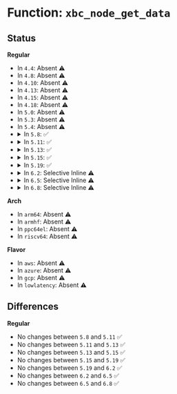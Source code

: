# Function: <code>xbc_node_get_data</code>

## Status
<b>Regular</b>
<ul>
<li>
In <code>4.4</code>: Absent ⚠️
</li>
<li>
In <code>4.8</code>: Absent ⚠️
</li>
<li>
In <code>4.10</code>: Absent ⚠️
</li>
<li>
In <code>4.13</code>: Absent ⚠️
</li>
<li>
In <code>4.15</code>: Absent ⚠️
</li>
<li>
In <code>4.18</code>: Absent ⚠️
</li>
<li>
In <code>5.0</code>: Absent ⚠️
</li>
<li>
In <code>5.3</code>: Absent ⚠️
</li>
<li>
In <code>5.4</code>: Absent ⚠️
</li>
<li>
<details>
<summary>In <code>5.8</code>: ✅</summary>

```c
const char *xbc_node_get_data(struct xbc_node *node);
```

**Collision:** Unique Global

**Inline:** No

**Transformation:** False

**Instances:**

```
In lib/bootconfig.c (ffffffff82d09c53)
Location: lib/bootconfig.c:115
Inline: False
Direct callers:
  - init/main.c:xbc_snprint_cmdline
  - kernel/trace/trace_boot.c:trace_boot_init_instances
  - kernel/trace/trace_boot.c:trace_boot_set_ftrace_filter
  - kernel/trace/trace_boot.c:trace_boot_set_ftrace_filter
  - kernel/trace/trace_boot.c:trace_boot_init_one_event
  - kernel/trace/trace_boot.c:trace_boot_init_one_event
  - kernel/trace/trace_boot.c:trace_boot_init_one_event
  - kernel/trace/trace_boot.c:trace_boot_add_synth_event
  - kernel/trace/trace_boot.c:trace_boot_add_kprobe_event
  - kernel/trace/trace_boot.c:trace_boot_enable_events
  - kernel/trace/trace_boot.c:trace_boot_set_instance_options
  - fs/proc/bootconfig.c:copy_xbc_key_value_list
  - lib/bootconfig.c:xbc_verify_tree
  - lib/bootconfig.c:xbc_verify_tree
  - lib/bootconfig.c:xbc_verify_tree
  - lib/bootconfig.c:xbc_verify_tree
  - lib/bootconfig.c:xbc_verify_tree
  - lib/bootconfig.c:xbc_verify_tree
  - lib/bootconfig.c:find_match_node
  - lib/bootconfig.c:xbc_node_match_prefix
  - lib/bootconfig.c:xbc_debug_dump
  - lib/bootconfig.c:xbc_node_compose_key_after
  - lib/bootconfig.c:xbc_node_find_next_key_value
  - lib/bootconfig.c:xbc_node_find_value
```
**Symbols:**

```
ffffffff82d09c53-ffffffff82d09c78: xbc_node_get_data (STB_GLOBAL)
```
</details>
</li>
<li>
<details>
<summary>In <code>5.11</code>: ✅</summary>

```c
const char *xbc_node_get_data(struct xbc_node *node);
```

**Collision:** Unique Global

**Inline:** No

**Transformation:** False

**Instances:**

```
In lib/bootconfig.c (ffffffff82ff7213)
Location: lib/bootconfig.c:115
Inline: False
Direct callers:
  - init/main.c:xbc_snprint_cmdline
  - kernel/trace/trace_boot.c:trace_boot_init_instances
  - kernel/trace/trace_boot.c:trace_boot_set_ftrace_filter
  - kernel/trace/trace_boot.c:trace_boot_set_ftrace_filter
  - kernel/trace/trace_boot.c:trace_boot_init_one_event
  - kernel/trace/trace_boot.c:trace_boot_init_one_event
  - kernel/trace/trace_boot.c:trace_boot_init_one_event
  - kernel/trace/trace_boot.c:trace_boot_add_synth_event
  - kernel/trace/trace_boot.c:trace_boot_add_kprobe_event
  - kernel/trace/trace_boot.c:trace_boot_enable_events
  - kernel/trace/trace_boot.c:trace_boot_set_instance_options
  - fs/proc/bootconfig.c:copy_xbc_key_value_list
  - lib/bootconfig.c:xbc_verify_tree
  - lib/bootconfig.c:xbc_verify_tree
  - lib/bootconfig.c:xbc_verify_tree
  - lib/bootconfig.c:xbc_verify_tree
  - lib/bootconfig.c:xbc_verify_tree
  - lib/bootconfig.c:xbc_verify_tree
  - lib/bootconfig.c:find_match_node
  - lib/bootconfig.c:xbc_node_match_prefix
  - lib/bootconfig.c:xbc_debug_dump
  - lib/bootconfig.c:xbc_node_compose_key_after
  - lib/bootconfig.c:xbc_node_find_next_key_value
  - lib/bootconfig.c:xbc_node_find_value
```
**Symbols:**

```
ffffffff82ff7213-ffffffff82ff7238: xbc_node_get_data (STB_GLOBAL)
```
</details>
</li>
<li>
<details>
<summary>In <code>5.13</code>: ✅</summary>

```c
const char *xbc_node_get_data(struct xbc_node *node);
```

**Collision:** Unique Global

**Inline:** No

**Transformation:** False

**Instances:**

```
In lib/bootconfig.c (ffffffff83201ef8)
Location: lib/bootconfig.c:115
Inline: False
Direct callers:
  - init/main.c:xbc_snprint_cmdline
  - kernel/trace/trace_boot.c:trace_boot_init
  - kernel/trace/trace_boot.c:trace_boot_set_ftrace_filter
  - kernel/trace/trace_boot.c:trace_boot_set_ftrace_filter
  - kernel/trace/trace_boot.c:trace_boot_init_one_event
  - kernel/trace/trace_boot.c:trace_boot_init_one_event
  - kernel/trace/trace_boot.c:trace_boot_init_one_event
  - kernel/trace/trace_boot.c:trace_boot_add_synth_event
  - kernel/trace/trace_boot.c:trace_boot_add_kprobe_event
  - kernel/trace/trace_boot.c:trace_boot_enable_events
  - kernel/trace/trace_boot.c:trace_boot_set_instance_options
  - fs/proc/bootconfig.c:copy_xbc_key_value_list
  - lib/bootconfig.c:xbc_verify_tree
  - lib/bootconfig.c:xbc_verify_tree
  - lib/bootconfig.c:xbc_verify_tree
  - lib/bootconfig.c:xbc_verify_tree
  - lib/bootconfig.c:xbc_verify_tree
  - lib/bootconfig.c:xbc_verify_tree
  - lib/bootconfig.c:find_match_node
  - lib/bootconfig.c:xbc_debug_dump
  - lib/bootconfig.c:xbc_node_compose_key_after
  - lib/bootconfig.c:xbc_node_find_next_key_value
  - lib/bootconfig.c:xbc_node_find_value
  - lib/bootconfig.c:xbc_node_find_child
```
**Symbols:**

```
ffffffff83201ef8-ffffffff83201f1d: xbc_node_get_data (STB_GLOBAL)
```
</details>
</li>
<li>
<details>
<summary>In <code>5.15</code>: ✅</summary>

```c
const char *xbc_node_get_data(struct xbc_node *node);
```

**Collision:** Unique Global

**Inline:** No

**Transformation:** False

**Instances:**

```
In lib/bootconfig.c (ffffffff832e9678)
Location: lib/bootconfig.c:115
Inline: False
Direct callers:
  - init/main.c:xbc_snprint_cmdline
  - kernel/trace/trace_boot.c:trace_boot_init
  - kernel/trace/trace_boot.c:trace_boot_init_one_instance
  - kernel/trace/trace_boot.c:trace_boot_init_one_instance
  - kernel/trace/trace_boot.c:trace_boot_init_one_instance
  - kernel/trace/trace_boot.c:trace_boot_set_ftrace_filter
  - kernel/trace/trace_boot.c:trace_boot_set_ftrace_filter
  - kernel/trace/trace_boot.c:trace_boot_init_one_event
  - kernel/trace/trace_boot.c:trace_boot_init_one_event
  - kernel/trace/trace_boot.c:trace_boot_init_one_event
  - kernel/trace/trace_boot.c:trace_boot_init_one_event
  - kernel/trace/trace_boot.c:trace_boot_hist_add_handlers
  - kernel/trace/trace_boot.c:trace_boot_hist_add_handlers
  - kernel/trace/trace_boot.c:trace_boot_hist_add_one_handler
  - kernel/trace/trace_boot.c:trace_boot_hist_add_one_handler
  - kernel/trace/trace_boot.c:trace_boot_hist_add_one_handler
  - kernel/trace/trace_boot.c:trace_boot_hist_add_one_handler
  - kernel/trace/trace_boot.c:trace_boot_hist_add_one_handler
  - kernel/trace/trace_boot.c:trace_boot_hist_add_one_handler
  - kernel/trace/trace_boot.c:trace_boot_hist_add_one_handler
  - kernel/trace/trace_boot.c:trace_boot_hist_add_array
  - kernel/trace/trace_boot.c:trace_boot_hist_add_array
  - kernel/trace/trace_boot.c:trace_boot_add_synth_event
  - kernel/trace/trace_boot.c:trace_boot_add_kprobe_event
  - kernel/trace/trace_boot.c:trace_boot_enable_events
  - kernel/trace/trace_boot.c:trace_boot_set_instance_options
  - fs/proc/bootconfig.c:copy_xbc_key_value_list
  - lib/bootconfig.c:xbc_verify_tree
  - lib/bootconfig.c:xbc_verify_tree
  - lib/bootconfig.c:xbc_verify_tree
  - lib/bootconfig.c:xbc_verify_tree
  - lib/bootconfig.c:xbc_verify_tree
  - lib/bootconfig.c:xbc_verify_tree
  - lib/bootconfig.c:find_match_node
  - lib/bootconfig.c:xbc_debug_dump
  - lib/bootconfig.c:xbc_node_compose_key_after
  - lib/bootconfig.c:xbc_node_find_next_key_value
  - lib/bootconfig.c:xbc_node_find_value
  - lib/bootconfig.c:xbc_node_find_subkey
```
**Symbols:**

```
ffffffff832e9678-ffffffff832e969d: xbc_node_get_data (STB_GLOBAL)
```
</details>
</li>
<li>
<details>
<summary>In <code>5.19</code>: ✅</summary>

```c
const char *xbc_node_get_data(struct xbc_node *node);
```

**Collision:** Unique Global

**Inline:** No

**Transformation:** False

**Instances:**

```
In lib/bootconfig.c (ffffffff834a0f75)
Location: lib/bootconfig.c:180
Inline: False
Direct callers:
  - init/main.c:xbc_snprint_cmdline
  - kernel/trace/trace_boot.c:trace_boot_init
  - kernel/trace/trace_boot.c:trace_boot_init_one_instance
  - kernel/trace/trace_boot.c:trace_boot_init_one_instance
  - kernel/trace/trace_boot.c:trace_boot_init_one_instance
  - kernel/trace/trace_boot.c:trace_boot_set_ftrace_filter
  - kernel/trace/trace_boot.c:trace_boot_set_ftrace_filter
  - kernel/trace/trace_boot.c:trace_boot_init_one_event
  - kernel/trace/trace_boot.c:trace_boot_init_one_event
  - kernel/trace/trace_boot.c:trace_boot_init_one_event
  - kernel/trace/trace_boot.c:trace_boot_init_one_event
  - kernel/trace/trace_boot.c:trace_boot_hist_add_handlers
  - kernel/trace/trace_boot.c:trace_boot_hist_add_handlers
  - kernel/trace/trace_boot.c:trace_boot_hist_add_one_handler
  - kernel/trace/trace_boot.c:trace_boot_hist_add_one_handler
  - kernel/trace/trace_boot.c:trace_boot_hist_add_one_handler
  - kernel/trace/trace_boot.c:trace_boot_hist_add_one_handler
  - kernel/trace/trace_boot.c:trace_boot_hist_add_one_handler
  - kernel/trace/trace_boot.c:trace_boot_hist_add_one_handler
  - kernel/trace/trace_boot.c:trace_boot_hist_add_one_handler
  - kernel/trace/trace_boot.c:trace_boot_hist_add_array
  - kernel/trace/trace_boot.c:trace_boot_hist_add_array
  - kernel/trace/trace_boot.c:trace_boot_add_synth_event
  - kernel/trace/trace_boot.c:trace_boot_add_kprobe_event
  - kernel/trace/trace_boot.c:trace_boot_enable_events
  - kernel/trace/trace_boot.c:trace_boot_set_instance_options
  - fs/proc/bootconfig.c:copy_xbc_key_value_list
  - lib/bootconfig.c:xbc_verify_tree
  - lib/bootconfig.c:xbc_verify_tree
  - lib/bootconfig.c:xbc_verify_tree
  - lib/bootconfig.c:xbc_verify_tree
  - lib/bootconfig.c:xbc_verify_tree
  - lib/bootconfig.c:xbc_verify_tree
  - lib/bootconfig.c:find_match_node
  - lib/bootconfig.c:xbc_node_compose_key_after
  - lib/bootconfig.c:xbc_node_find_next_key_value
  - lib/bootconfig.c:xbc_node_find_value
  - lib/bootconfig.c:xbc_node_find_subkey
```
**Symbols:**

```
ffffffff834a0f75-ffffffff834a0fa1: xbc_node_get_data (STB_GLOBAL)
```
</details>
</li>
<li>
<details>
<summary>In <code>6.2</code>: Selective Inline ⚠️</summary>

```c
const char *xbc_node_get_data(struct xbc_node *node);
```

**Collision:** Unique Global

**Inline:** Selective

**Transformation:** False

**Instances:**

```
In lib/bootconfig.c (ffffffff83eda806)
Location: lib/bootconfig.c:180
Inline: True
Inline callers:
  - lib/bootconfig.c:xbc_verify_tree
  - lib/bootconfig.c:xbc_verify_tree
  - lib/bootconfig.c:xbc_verify_tree
  - lib/bootconfig.c:xbc_verify_tree
  - lib/bootconfig.c:xbc_verify_tree
  - lib/bootconfig.c:xbc_verify_tree
  - lib/bootconfig.c:__xbc_add_key
  - lib/bootconfig.c:__xbc_add_key
  - lib/bootconfig.c:xbc_node_compose_key_after
  - lib/bootconfig.c:xbc_node_find_next_key_value
  - lib/bootconfig.c:xbc_node_find_value
  - lib/bootconfig.c:xbc_node_find_subkey
Direct callers:
  - init/main.c:xbc_snprint_cmdline
  - init/main.c:xbc_snprint_cmdline
  - kernel/trace/trace_boot.c:trace_boot_init
  - kernel/trace/trace_boot.c:trace_boot_init_one_instance
  - kernel/trace/trace_boot.c:trace_boot_init_one_instance
  - kernel/trace/trace_boot.c:trace_boot_init_one_instance
  - kernel/trace/trace_boot.c:trace_boot_set_ftrace_filter
  - kernel/trace/trace_boot.c:trace_boot_set_ftrace_filter
  - kernel/trace/trace_boot.c:trace_boot_init_one_event
  - kernel/trace/trace_boot.c:trace_boot_init_one_event
  - kernel/trace/trace_boot.c:trace_boot_init_one_event
  - kernel/trace/trace_boot.c:trace_boot_init_one_event
  - kernel/trace/trace_boot.c:trace_boot_hist_add_handlers
  - kernel/trace/trace_boot.c:trace_boot_hist_add_handlers
  - kernel/trace/trace_boot.c:trace_boot_hist_add_one_handler
  - kernel/trace/trace_boot.c:trace_boot_hist_add_one_handler
  - kernel/trace/trace_boot.c:trace_boot_hist_add_one_handler
  - kernel/trace/trace_boot.c:trace_boot_hist_add_one_handler
  - kernel/trace/trace_boot.c:trace_boot_hist_add_one_handler
  - kernel/trace/trace_boot.c:trace_boot_hist_add_one_handler
  - kernel/trace/trace_boot.c:trace_boot_hist_add_one_handler
  - kernel/trace/trace_boot.c:trace_boot_hist_add_array
  - kernel/trace/trace_boot.c:trace_boot_hist_add_array
  - kernel/trace/trace_boot.c:trace_boot_add_synth_event
  - kernel/trace/trace_boot.c:trace_boot_add_kprobe_event
  - kernel/trace/trace_boot.c:trace_boot_enable_events
  - kernel/trace/trace_boot.c:trace_boot_set_instance_options
  - fs/proc/bootconfig.c:copy_xbc_key_value_list
```
**Symbols:**

```
ffffffff83edab80-ffffffff83edabb8: xbc_node_get_data (STB_GLOBAL)
```
</details>
</li>
<li>
<details>
<summary>In <code>6.5</code>: Selective Inline ⚠️</summary>

```c
const char *xbc_node_get_data(struct xbc_node *node);
```

**Collision:** Unique Global

**Inline:** Selective

**Transformation:** False

**Instances:**

```
In lib/bootconfig.c (ffffffff83700336)
Location: lib/bootconfig.c:180
Inline: True
Inline callers:
  - lib/bootconfig.c:xbc_verify_tree
  - lib/bootconfig.c:xbc_verify_tree
  - lib/bootconfig.c:xbc_verify_tree
  - lib/bootconfig.c:xbc_verify_tree
  - lib/bootconfig.c:xbc_verify_tree
  - lib/bootconfig.c:xbc_verify_tree
  - lib/bootconfig.c:__xbc_add_key
  - lib/bootconfig.c:__xbc_add_key
  - lib/bootconfig.c:xbc_node_compose_key_after
  - lib/bootconfig.c:xbc_node_find_next_key_value
  - lib/bootconfig.c:xbc_node_find_value
  - lib/bootconfig.c:xbc_node_find_subkey
Direct callers:
  - init/main.c:xbc_snprint_cmdline
  - init/main.c:xbc_snprint_cmdline
  - kernel/trace/trace_boot.c:trace_boot_init
  - kernel/trace/trace_boot.c:trace_boot_init_one_instance
  - kernel/trace/trace_boot.c:trace_boot_init_one_instance
  - kernel/trace/trace_boot.c:trace_boot_init_one_instance
  - kernel/trace/trace_boot.c:trace_boot_set_ftrace_filter
  - kernel/trace/trace_boot.c:trace_boot_set_ftrace_filter
  - kernel/trace/trace_boot.c:trace_boot_init_one_event
  - kernel/trace/trace_boot.c:trace_boot_init_one_event
  - kernel/trace/trace_boot.c:trace_boot_init_one_event
  - kernel/trace/trace_boot.c:trace_boot_init_one_event
  - kernel/trace/trace_boot.c:trace_boot_hist_add_handlers
  - kernel/trace/trace_boot.c:trace_boot_hist_add_handlers
  - kernel/trace/trace_boot.c:trace_boot_hist_add_one_handler
  - kernel/trace/trace_boot.c:trace_boot_hist_add_one_handler
  - kernel/trace/trace_boot.c:trace_boot_hist_add_one_handler
  - kernel/trace/trace_boot.c:trace_boot_hist_add_one_handler
  - kernel/trace/trace_boot.c:trace_boot_hist_add_one_handler
  - kernel/trace/trace_boot.c:trace_boot_hist_add_one_handler
  - kernel/trace/trace_boot.c:trace_boot_hist_add_one_handler
  - kernel/trace/trace_boot.c:trace_boot_hist_add_array
  - kernel/trace/trace_boot.c:trace_boot_hist_add_array
  - kernel/trace/trace_boot.c:trace_boot_add_synth_event
  - kernel/trace/trace_boot.c:trace_boot_add_kprobe_event
  - kernel/trace/trace_boot.c:trace_boot_enable_events
  - kernel/trace/trace_boot.c:trace_boot_set_instance_options
  - fs/proc/bootconfig.c:copy_xbc_key_value_list
```
**Symbols:**

```
ffffffff837006b0-ffffffff837006e8: xbc_node_get_data (STB_GLOBAL)
```
</details>
</li>
<li>
<details>
<summary>In <code>6.8</code>: Selective Inline ⚠️</summary>

```c
const char *xbc_node_get_data(struct xbc_node *node);
```

**Collision:** Unique Global

**Inline:** Selective

**Transformation:** False

**Instances:**

```
In lib/bootconfig.c (ffffffff83933b76)
Location: lib/bootconfig.c:180
Inline: True
Inline callers:
  - lib/bootconfig.c:xbc_verify_tree
  - lib/bootconfig.c:xbc_verify_tree
  - lib/bootconfig.c:xbc_verify_tree
  - lib/bootconfig.c:xbc_verify_tree
  - lib/bootconfig.c:xbc_verify_tree
  - lib/bootconfig.c:xbc_verify_tree
  - lib/bootconfig.c:__xbc_add_key
  - lib/bootconfig.c:__xbc_add_key
  - lib/bootconfig.c:xbc_node_compose_key_after
  - lib/bootconfig.c:xbc_node_find_next_key_value
  - lib/bootconfig.c:xbc_node_find_value
  - lib/bootconfig.c:xbc_node_find_subkey
Direct callers:
  - init/main.c:xbc_snprint_cmdline
  - init/main.c:xbc_snprint_cmdline
  - kernel/trace/trace_boot.c:trace_boot_init
  - kernel/trace/trace_boot.c:trace_boot_init_one_instance
  - kernel/trace/trace_boot.c:trace_boot_init_one_instance
  - kernel/trace/trace_boot.c:trace_boot_init_one_instance
  - kernel/trace/trace_boot.c:trace_boot_set_ftrace_filter
  - kernel/trace/trace_boot.c:trace_boot_set_ftrace_filter
  - kernel/trace/trace_boot.c:trace_boot_init_one_event
  - kernel/trace/trace_boot.c:trace_boot_init_one_event
  - kernel/trace/trace_boot.c:trace_boot_init_one_event
  - kernel/trace/trace_boot.c:trace_boot_init_one_event
  - kernel/trace/trace_boot.c:trace_boot_hist_add_handlers
  - kernel/trace/trace_boot.c:trace_boot_hist_add_handlers
  - kernel/trace/trace_boot.c:trace_boot_hist_add_one_handler
  - kernel/trace/trace_boot.c:trace_boot_hist_add_one_handler
  - kernel/trace/trace_boot.c:trace_boot_hist_add_one_handler
  - kernel/trace/trace_boot.c:trace_boot_hist_add_one_handler
  - kernel/trace/trace_boot.c:trace_boot_hist_add_one_handler
  - kernel/trace/trace_boot.c:trace_boot_hist_add_one_handler
  - kernel/trace/trace_boot.c:trace_boot_hist_add_one_handler
  - kernel/trace/trace_boot.c:trace_boot_hist_add_array
  - kernel/trace/trace_boot.c:trace_boot_hist_add_array
  - kernel/trace/trace_boot.c:trace_boot_add_synth_event
  - kernel/trace/trace_boot.c:trace_boot_add_kprobe_event
  - kernel/trace/trace_boot.c:trace_boot_enable_events
  - kernel/trace/trace_boot.c:trace_boot_set_instance_options
  - fs/proc/bootconfig.c:copy_xbc_key_value_list
```
**Symbols:**

```
ffffffff83933ef0-ffffffff83933f28: xbc_node_get_data (STB_GLOBAL)
```
</details>
</li>
</ul>
<b>Arch</b>
<ul>
<li>
In <code>arm64</code>: Absent ⚠️
</li>
<li>
In <code>armhf</code>: Absent ⚠️
</li>
<li>
In <code>ppc64el</code>: Absent ⚠️
</li>
<li>
In <code>riscv64</code>: Absent ⚠️
</li>
</ul>
<b>Flavor</b>
<ul>
<li>
In <code>aws</code>: Absent ⚠️
</li>
<li>
In <code>azure</code>: Absent ⚠️
</li>
<li>
In <code>gcp</code>: Absent ⚠️
</li>
<li>
In <code>lowlatency</code>: Absent ⚠️
</li>
</ul>

## Differences
<b>Regular</b>
<ul>
<li>
No changes between <code>5.8</code> and <code>5.11</code> ✅
</li>
<li>
No changes between <code>5.11</code> and <code>5.13</code> ✅
</li>
<li>
No changes between <code>5.13</code> and <code>5.15</code> ✅
</li>
<li>
No changes between <code>5.15</code> and <code>5.19</code> ✅
</li>
<li>
No changes between <code>5.19</code> and <code>6.2</code> ✅
</li>
<li>
No changes between <code>6.2</code> and <code>6.5</code> ✅
</li>
<li>
No changes between <code>6.5</code> and <code>6.8</code> ✅
</li>
</ul>
